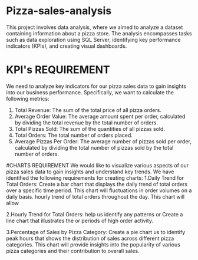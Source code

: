 # Pizza-sales-analysis
This project involves data analysis, where we aimed to analyze a dataset containing information about a pizza store. The analysis encompasses tasks such as data exploration using SQL Server, identifying key performance indicators (KPIs), and creating visual dashboards.


# KPI's REQUIREMENT
We need to analyze key indicators for our pizza sales data to gain insights into our business performance. Specifically, we want to calculate the following metrics:
1. Total Revenue: The sum of the total price of all pizza orders.
2. Average Order Value: The average amount spent per order, calculated by dividing the total revenue by the total number of orders.
3. Total Pizzas Sold: The sum of the quantities of all pizzas sold.
4. Total Orders: The total number of orders placed.
5. Average Pizzas Per Order: The average number of pizzas sold per order, calculated by dividing the total number of pizzas sold by the total number of orders.


#CHARTS REQUIREMENT
We would like to visualize various aspects of our pizza sales data to gain insights and understand key trends. We have identified the following requirements for creating charts:
1.Daily Trend for Total Orders: Create a bar chart that displays the daily trend of total orders over a specific time period. This chart will fluctuations in order volumes on a daily basis. hourly trend of total orders throughout the day. This chart will allow

2.Hourly Trend for Total Orders: help us identify any patterns or Create a line chart that illustrates the or periods of high order activity.

3.Percentage of Sales by Pizza Category: Create a pie chart us to identify peak hours that shows the distribution of sales across different pizza categories. This chart will provide insights into the popularity of various pizza categories and their contribution to overall sales.

